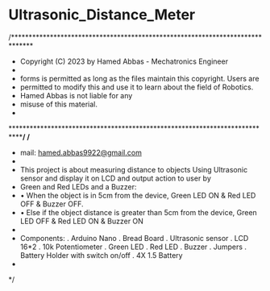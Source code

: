 # Ultrasonic_Distance_Meter
/******************************************************************************
 * Copyright (C) 2023 by Hamed Abbas - Mechatronics Engineer
 *
 * forms is permitted as long as the files maintain this copyright. Users are
 * permitted to modify this and use it to learn about the field of Robotics.
 * Hamed Abbas is not liable for any
 * misuse of this material.
 *
 *****************************************************************************/
/**
 * mail: hamed.abbas9922@gmail.com
 *
 * This project is about measuring distance to objects Using Ultrasonic sensor and display it on LCD and output action to user by 
 * Green and Red LEDs and a Buzzer:
 * •	 When the object is in 5cm from the device, Green LED ON & Red LED OFF & Buzzer OFF. 
 * •	Else if the object distance is greater than 5cm from the device, Green LED OFF & Red LED ON & Buzzer ON
 * 
 * Components:
. Arduino Nano
. Bread Board
. Ultrasonic sensor
. LCD 16*2
. 10k Potentiometer
. Green LED
. Red LED
. Buzzer
. Jumpers
. Battery Holder with switch on/off
. 4X 1.5 Battery
 * 
 */
